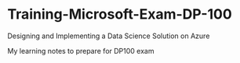 # Training-Microsoft-Exam-DP-100
Designing and Implementing a Data Science Solution on Azure

My learning notes to prepare for DP100 exam
